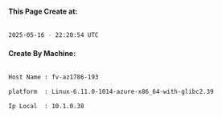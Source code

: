 
   
#### This Page Create at:

```bash

2025-05-16 - 22:20:54 UTC

```

#### Create By Machine:

```bash

Host Name : fv-az1786-193

platform  : Linux-6.11.0-1014-azure-x86_64-with-glibc2.39

Ip Local  : 10.1.0.38

```

